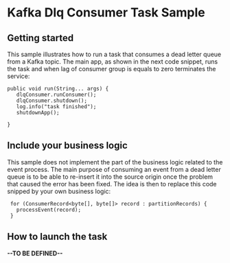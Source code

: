 # Kafka Dlq Consumer Task Sample


## Getting started

This sample illustrates how to run a task that consumes a dead letter queue from a Kafka topic.
The main app, as shown in the next code snippet, runs the task and when lag of consumer group is equals to zero terminates the 
service:

 ```
public void run(String... args) {
    dlqConsumer.runConsumer();
    dlqConsumer.shutdown();
    log.info("task finished");
    shutdownApp();

}
```

## Include your business logic

This sample does not implement the part of the business logic related to the event process. The main purpose of consuming an event from a dead letter queue is to be able to 
re-insert it into the source origin once the problem that caused the error has been fixed. The idea is then to replace this code snipped by your own business logic:

 ```
  for (ConsumerRecord<byte[], byte[]> record : partitionRecords) {
    processEvent(record);
  }
 ```

## How to launch the task


**--TO BE DEFINED--**
